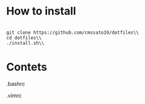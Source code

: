 # How to install
<code/>
git clone https://github.com/cmssato19/dotfiles\\
cd dotfiles\\
./install.sh\\
</code>

# Contets
.bashrc

.vimrc
